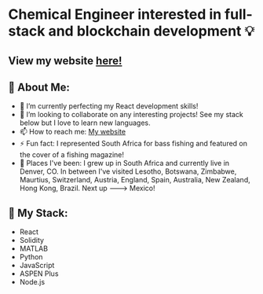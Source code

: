 # Chemical Engineer interested in full-stack and blockchain development 💡
## View my website [here!](https://nicholaskmilligan.com/)

## 🙋 About Me:
- 🌱 I’m currently perfecting my React development skills!
- 👯 I’m looking to collaborate on any interesting projects! See my stack below but I love to learn new languages.
- 📫 How to reach me: [My website](https://nicholaskmilligan.com/contact)
- ⚡ Fun fact: I represented South Africa for bass fishing and featured on the cover of a fishing magazine!
- 📍 Places I've been: I grew up in South Africa and currently live in Denver, CO. In between I've visited Lesotho, Botswana, Zimbabwe, Maurtius, Switzerland, Austria, England, Spain, Australia, New Zealand, Hong Kong, Brazil. Next up ---> Mexico!

## 📂 My Stack: 
- React
- Solidity
- MATLAB
- Python
- JavaScript
- ASPEN Plus
- Node.js
